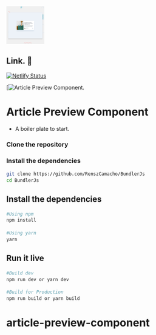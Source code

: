 <img src="./src/images/desktop-preview.jpg" alt="home-page" style="height: 100px; width:100px;" />

## Link. 🔗

[![Netlify Status](https://api.netlify.com/api/v1/badges/ebcedf81-50f5-40c1-a68e-1b2a50c6f293/deploy-status)](https://app.netlify.com/sites/article-preview-fm/deploys)

[![Article Preview Component.](https://article-preview-fm.netlify.app/)

# Article Preview Component

- A boiler plate to start.

### Clone the repository

### Install the dependencies

```bash
git clone https://github.com/RenszCamacho/BundlerJs
cd BundlerJs
```

## Install the dependencies

```bash
#Using npm
npm install

#Using yarn
yarn
```

## Run it live

```bash
#Build dev
npm run dev or yarn dev

#Build for Production
npm run build or yarn build
```

# article-preview-component

